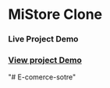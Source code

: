 # MiStore Clone

### Live Project Demo
### [View project Demo](https://mian-ali.github.io/MiStore/)
"# E-comerce-sotre" 
